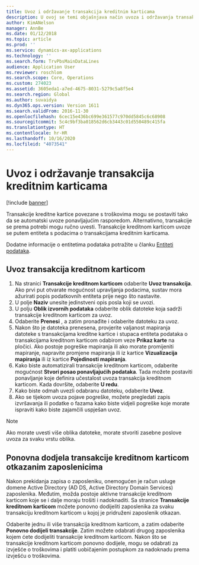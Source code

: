 ```yaml
---
title: Uvoz i održavanje transakcija kreditnim karticama
description: U ovoj se temi objašnjava način uvoza i održavanja transakcija kreditne kartice povezane s troškovima. Te se transakcije mogu postaviti tako da se automatski uvoze po ponavljajućem rasporedu ili se prema potrebi mogu ručno uvesti.
author: KimANelson
manager: AnnBe
ms.date: 01/12/2018
ms.topic: article
ms.prod: ''
ms.service: dynamics-ax-applications
ms.technology: ''
ms.search.form: TrvPbsMainDataLines
audience: Application User
ms.reviewer: roschlom
ms.search.scope: Core, Operations
ms.custom: 274023
ms.assetid: 3605eda1-a7ed-4675-8031-5279c5a8f5e4
ms.search.region: Global
ms.author: suvaidya
ms.dyn365.ops.version: Version 1611
ms.search.validFrom: 2016-11-30
ms.openlocfilehash: 6cec15e436bc699e361577c970dd5845c6c68908
ms.sourcegitcommit: 5c4c9bf3ba018562d6cb3443c01d550489c415fa
ms.translationtype: HT
ms.contentlocale: hr-HR
ms.lasthandoff: 10/16/2020
ms.locfileid: "4073541"
---
```

# <a name="import-and-maintain-credit-card-transactions"></a>Uvoz i održavanje transakcija kreditnim karticama

[!include [banner](../includes/banner.md)]

Transakcije kreditne kartice povezane s troškovima mogu se postaviti tako da se automatski uvoze ponavljajućim rasporedom. Alternativno, transakcije se prema potrebi mogu ručno uvesti. Transakcije kreditnom karticom uvoze se putem entiteta s podacima o transakcijama kreditnim karticama.

Dodatne informacije o entitetima podataka potražite u članku [Entiteti podataka](https://docs.microsoft.com/dynamics365/fin-ops-core/dev-itpro/data-entities/data-entities).

## <a name="import-credit-card-transactions"></a>Uvoz transakcija kreditnom karticom

1. Na stranici **Transakcije kreditnom karticom** odaberite **Uvoz transakcija**. Ako prvi put otvarate mogućnost upravljanja podacima, sustav mora ažurirati popis podatkovnih entiteta prije nego što nastavite.
2. U polje **Naziv** unesite jedinstveni opis posla koji se uvozi.
3. U polju **Oblik izvornih podataka** odaberite oblik datoteke koja sadrži transakcije kreditnom karticom za uvoz.
4. Odaberite **Prenesi** , a zatim pronađite i odaberite datoteku za uvoz.
5. Nakon što je datoteka prenesena, provjerite valjanost mapiranja datoteke s transakcijama kreditne kartice i stupaca entiteta podataka o transakcijama kreditnom karticom odabirom veze **Prikaz karte** na pločici. Ako postoje pogreške mapiranja ili ako morate promijeniti mapiranje, napravite promjene mapiranja ili iz kartice **Vizualizacija mapiranja** ili iz kartice **Pojedinosti mapiranja**.
6. Kako biste automatizirali transakcije kreditnom karticom, odaberite mogućnost **Stvori posao ponavljajućih podataka**. Tada možete postaviti ponavljanje koje definira učestalost uvoza transakcija kreditnom karticom. Kada dovršite, odaberite **U redu**.
7. Kako biste odmah uvezli odabranu datoteku, odaberite **Uvoz**.
8. Ako se tijekom uvoza pojave pogreške, možete pregledati zapis izvršavanja ili podatke o fazama kako biste vidjeli pogreške koje morate ispraviti kako biste zajamčili uspješan uvoz.

> [!NOTE]
> Ako morate uvesti više oblika datoteke, morate stvoriti zasebne poslove uvoza za svaku vrstu oblika.

## <a name="reassign-the-credit-card-transactions-for-terminated-employees"></a>Ponovna dodjela transakcije kreditnom karticom otkazanim zaposlenicima

Nakon prekidanja zapisa o zaposleniku, onemogućen je račun usluge domene Active Directory (AD DS, Active Directory Domain Services) zaposlenika. Međutim, možda postoje aktivne transakcije kreditnom karticom koje se i dalje moraju trošiti i nadoknaditi. Sa stranice **Transakcije kreditnom karticom** možete ponovno dodijeliti zaposlenika za svaku transakciju kreditnom karticom u kojoj je pridruženi zaposlenik otkazan.

Odaberite jednu ili više transakcija kreditnom karticom, a zatim odaberite **Ponovno dodijeli transakcije**. Zatim možete odabrati drugog zaposlenika kojem ćete dodijeliti transakcije kreditnom karticom. Nakon što se transakcije kreditnom karticom ponovno dodijele, mogu se odabrati za izvješće o troškovima i platiti uobičajenim postupkom za nadoknadu prema izvješću o troškovima.
